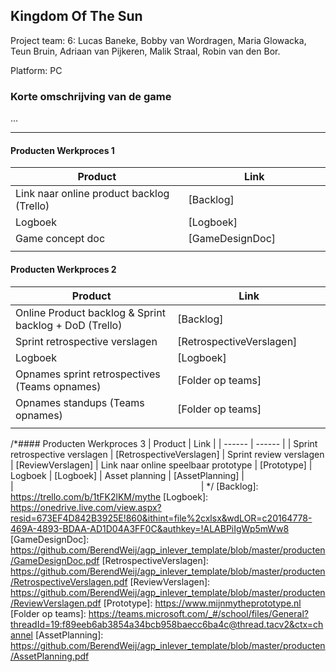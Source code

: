 ## Kingdom Of The Sun
Project team: 6: Lucas Baneke, Bobby van Wordragen, Maria Glowacka, Teun Bruin, Adriaan van Pijkeren, Malik Straal, Robin van den Bor.

Platform: PC

### Korte omschrijving van de game
...

---
#### Producten Werkproces 1
| Product  | Link |
| ------ |  ------ |
| Link naar online product backlog (Trello) | [Backlog]
| Logboek                           | [Logboek]
| Game concept doc                  | [GameDesignDoc]
|<img width=500/>|<img width=300/>|
   
#### Producten Werkproces 2
| Product  | Link |
| ------ |  ------ |
| Online Product backlog & Sprint backlog + DoD (Trello)    | [Backlog]
| Sprint retrospective verslagen                     | [RetrospectiveVerslagen]
| Logboek                                          | [Logboek]
| Opnames sprint retrospectives (Teams opnames)             | [Folder op teams]
| Opnames standups (Teams opnames)                          | [Folder op teams]
|<img width=500/>|<img width=300/>|
   
/*#### Producten Werkproces 3
| Product  | Link |
| ------ |  ------ |
| Sprint retrospective verslagen   | [RetrospectiveVerslagen]
| Sprint review verslagen         | [ReviewVerslagen]
| Link naar online speelbaar prototype  | [Prototype]
| Logboek                         | [Logboek]
| Asset planning                 | [AssetPlanning]
|<img width=500/>|<img width=300/>|
*/
   [Backlog]: <https://trello.com/b/1tFK2lKM/mythe>
   [Logboek]: <https://onedrive.live.com/view.aspx?resid=673EF4D842B3925E!860&ithint=file%2cxlsx&wdLOR=c20164778-469A-4893-BDAA-AD1D04A3FF0C&authkey=!ALABPiIgWp5mWw8>
   [GameDesignDoc]: <https://github.com/BerendWeij/agp_inlever_template/blob/master/producten/GameDesignDoc.pdf>
   [RetrospectiveVerslagen]: <https://github.com/BerendWeij/agp_inlever_template/blob/master/producten/RetrospectiveVerslagen.pdf>
   [ReviewVerslagen]: <https://github.com/BerendWeij/agp_inlever_template/blob/master/producten/ReviewVerslagen.pdf>
   [Prototype]: <https://www.mijnmytheprototype.nl>
   [Folder op teams]: <https://teams.microsoft.com/_#/school/files/General?threadId=19:f89eeb6ab3854a34bcb958baecc6ba4c@thread.tacv2&ctx=channel>
   [AssetPlanning]: <https://github.com/BerendWeij/agp_inlever_template/blob/master/producten/AssetPlanning.pdf>
   
